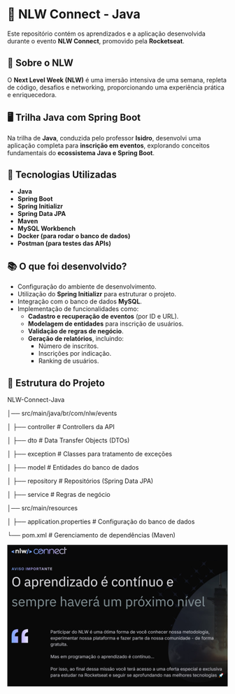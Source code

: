# 🚀 NLW Connect - Java

Este repositório contém os aprendizados e a aplicação desenvolvida durante o evento **NLW Connect**, promovido pela **Rocketseat**.

## 📌 Sobre o NLW

O **Next Level Week (NLW)** é uma imersão intensiva de uma semana, repleta de código, desafios e networking, proporcionando uma experiência prática e enriquecedora.

## 🖥️ Trilha Java com Spring Boot

Na trilha de **Java**, conduzida pelo professor **Isidro**, desenvolvi uma aplicação completa para **inscrição em eventos**, explorando conceitos fundamentais do **ecossistema Java e Spring Boot**.

## 🔧 Tecnologias Utilizadas

- **Java**
- **Spring Boot**
- **Spring Initializr**
- **Spring Data JPA**
- **Maven**
- **MySQL Workbench**
- **Docker (para rodar o banco de dados)**
- **Postman (para testes das APIs)**

## 📚 O que foi desenvolvido?

- Configuração do ambiente de desenvolvimento.
- Utilização do **Spring Initializr** para estruturar o projeto.
- Integração com o banco de dados **MySQL**.
- Implementação de funcionalidades como:
  - **Cadastro e recuperação de eventos** (por ID e URL).
  - **Modelagem de entidades** para inscrição de usuários.
  - **Validação de regras de negócio**.
  - **Geração de relatórios**, incluindo:
    - Número de inscritos.
    - Inscrições por indicação.
    - Ranking de usuários.


## 📂 Estrutura do Projeto

NLW-Connect-Java

│── src/main/java/br/com/nlw/events

│   ├── controller        # Controllers da API

│   ├── dto               # Data Transfer Objects (DTOs)

│   ├── exception         # Classes para tratamento de exceções

│   ├── model             # Entidades do banco de dados

│   ├── repository        # Repositórios (Spring Data JPA)

│   ├── service           # Regras de negócio

│── src/main/resources

│   ├── application.properties  # Configuração do banco de dados

└──  pom.xml               # Gerenciamento de dependências (Maven)

![sistemaJava](./nlw-capa.png)
